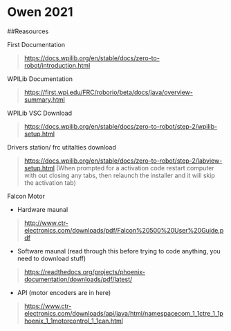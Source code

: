 # Owen 2021
##Reasources 

First Documentation
 > https://docs.wpilib.org/en/stable/docs/zero-to-robot/introduction.html

WPILib Documentation
 > https://first.wpi.edu/FRC/roborio/beta/docs/java/overview-summary.html

WPILib VSC Download
 > https://docs.wpilib.org/en/stable/docs/zero-to-robot/step-2/wpilib-setup.html

Drivers station/ frc utitalties download 
 > https://docs.wpilib.org/en/stable/docs/zero-to-robot/step-2/labview-setup.html
 (When prompted for a activation code restart computer with out closing any tabs, then relaunch the installer and it will skip the activation tab)

Falcon Motor 
 - Hardware maunal
 >  http://www.ctr-electronics.com/downloads/pdf/Falcon%20500%20User%20Guide.pdf
 - Software maunal (read through this before trying to code anything, you need to download stuff)
 > https://readthedocs.org/projects/phoenix-documentation/downloads/pdf/latest/
 - API (motor encoders are in here)
 > https://www.ctr-electronics.com/downloads/api/java/html/namespacecom_1_1ctre_1_1phoenix_1_1motorcontrol_1_1can.html
  
